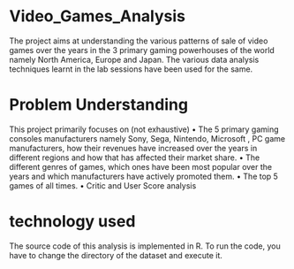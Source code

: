 # Video_Games_Analysis

The project aims at understanding the various patterns of sale of video games over the years in the 3 primary gaming powerhouses of the world namely North America, Europe and Japan. The various data analysis techniques learnt in the lab sessions have been used for the same.

# Problem Understanding

This project primarily focuses on (not exhaustive)
•	The 5 primary gaming consoles manufacturers namely Sony, Sega, Nintendo, Microsoft , PC game manufacturers, how their revenues have increased  over the years in different regions and how that has affected their market share.
•	The different genres of games, which ones have been most popular over the years and which manufacturers have actively promoted them.
•	The top 5 games of all times.
•	Critic and User Score analysis

# technology used

The source code of this analysis is implemented in R.
To run the code, you have to change the directory of the dataset and execute it.

